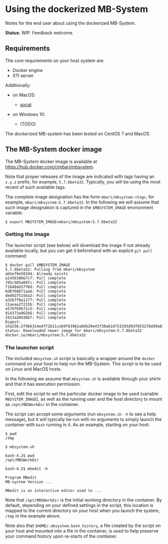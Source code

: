 # Using the dockerized MB-System

Notes for the end user about using the dockerized MB-System.

**Status**: WIP. Feedback welcome.

## Requirements

The core requirements on your host system are:

- Docker engine
- X11 server

Additionally:

- on MacOS:

    - [socat](http://www.dest-unreach.org/socat/)

- on Windows 10:
    - (TODO)


The dockerized MB-system has been tested on CentOS 7 and MacOS.


## The MB-System docker image

The MB-System docker image is available at
https://hub.docker.com/r/mbari/mbsystem.

Note that proper releases of the image are indicated with tags having an
`x.y.z` prefix, for example, `5.7.6beta32`.
Typically, you will be using the most recent of such available tags.

The complete image designation has the form `mbari/mbsystem:<tag>`,
for example, `mbari/mbsystem:5.7.6beta32`.
In the following we will assume that such image designation is captured
in the `$MBSYSTEM_IMAGE` environment variable:

    $ export MBSYSTEM_IMAGE=mbari/mbsystem:5.7.6beta32

### Getting the image

The launcher script (see below) will download the image if not already
available locally, but you can get it beforehand with an explicit
`git pull` command:

    $ docker pull $MBSYSTEM_IMAGE
    5.7.6beta32: Pulling from mbari/mbsystem
    ab5ef0e58194: Already exists
    a145630667c7: Pull complete
    785c505a04fc: Pull complete
    71848de57f0d: Pull complete
    6d6760671aa6: Pull complete
    ded91f515ba2: Pull complete
    a3267f0a1277: Pull complete
    11aeaa2f215b: Pull complete
    e570f695f2c5: Pull complete
    914373a96266: Pull complete
    2913a20436b7: Pull complete
    Digest: sha256:2f9b6314edff2b11ceb9f63962a0db20e43f30a61d751593d93f053276dd9a81
    Status: Downloaded newer image for mbari/mbsystem:5.7.6beta32
    docker.io/mbari/mbsystem:5.7.6beta32

### The launcher script

The included `mbsystem.sh` script is basically a wrapper around the
`docker` command on your host to help run the MB-System.
This script is to be used on Linux and MacOS hosts.

In the following we assume that `mbsystem.sh` is available through
your `$PATH` and that it has execution permission.

First, edit the script to set the particular docker image to be used
(variable `MBSYSTEM_IMAGE`), as well as the running user and the host
directory to mount as `/opt/MBSWorkDir` in the container.

The script can accept some arguments
(run `mbsystem.sh -h` to see a help message),
but it will typically be run with no arguments
to simply launch the container with `bash` running in it.
As an example, starting on your host:

    $ pwd
    /tmp
    
    $ mbsystem.sh

    bash-4.2$ pwd
    /opt/MBSWorkDir
    
    bash-4.2$ mbedit -h
    
    Program MBedit
    MB-system Version ...
    
    MBedit is an interactive editor used to ...

Note that `/opt/MBSWorkDir` is the initial working directory in the container.
By default, depending on your defined settings in the script, this location
is mapped to the current directory on your host when you launch the system,  
`/tmp` in the example above.

Note also that `$HOME/.mbsystem.bash_history`, a file created by the script
on your host and mounted into a file in the container, is used to help
preserve your command history upon re-starts of the container.
